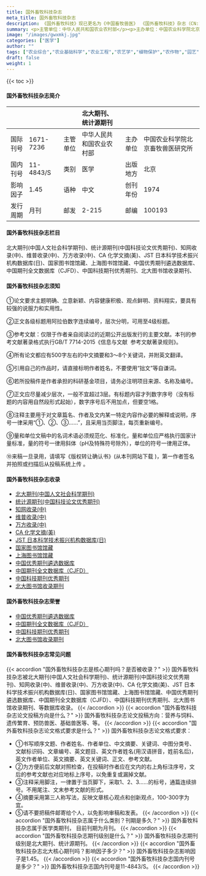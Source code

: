 ```yaml
---
title: 国外畜牧科技杂志
meta_title: 国外畜牧科技杂志
description: 《国外畜牧科技》现已更名为《中国畜牧兽医》 《国外畜牧科技》杂志（CN:11-4843/S）内容丰富、思想健康，1974年创刊，目前以月刊形式发行，刊物对外积极扩大宣传，致力于提高杂志质量与影响。国内外公开发行，发行区域覆盖全国，读者对象为本行业的专业技术人员，饲料、养殖、兽药企业管理者与生产者，基层的畜牧兽医站及广大的养殖户，各大院校师生及科研院所的科研工作者。 自创刊以来，为中国畜牧事业的发展和畜牧兽医技术人员的知识更新提供了大量的最新信息和资料。本刊刊登较高水平的学术论文、专业研究报告及对生产实践具指导性、启发性的中文稿件；主要报道全国畜牧兽医研究的新进展与成果，传播养殖业先进的实用技术，介绍世界畜牧兽医研究的新进展与动态。在内容上包括营养与饲料、生物技术、遗传繁育、预防兽医、基础兽医等领域。
summary: <p>主管单位：中华人民共和国农业农村部</p><p>主办单位：中国农业科学院北京畜牧兽医研究所</p><p>发行级别：北大期刊、统计源期刊</p><p>发行周期：月刊</p>
image: "/images/gwxmkj.jpg"
categories: ["医学"]
author: ""
tags: ["农业综合","农业基础科学","农业工程","农艺学","植物保护","农作物","园艺","林业","畜牧与动物医学","蚕蜂与野生动物保护","水产和渔业",]
draft: false
weight: 1
---
```


{{< toc >}}

#### 国外畜牧科技杂志简介
|               |                               |               | 北大期刊、统计源期刊        |               |                           |
| ------------: | :---------------------------- | ------------: | :---------------------------- | ------------: | :------------------------ |
| 国际刊号      | 1671-7236   | 主管单位      | 中华人民共和国农业农村部     | 主办单位      | 中国农业科学院北京畜牧兽医研究所     |
| 国内刊号      | 11-4843/S        | 类别          | 医学       | 出版地方      | 北京           |
| 影响因子      | 1.45        | 语种          | 中文             | 创刊年份      | 1974    |
| 发行周期      | 月刊    | 邮发          | 2-215              | 邮编          | 100193      |

#### 国外畜牧科技杂志栏目
<span>北大期刊(中国人文社会科学期刊)</span>、<span>统计源期刊(中国科技论文优秀期刊)</span>、<span>知网收录(中)</span>、<span>维普收录(中)</span>、<span>万方收录(中)</span>、<span>CA 化学文摘(美)</span>、<span>JST 日本科学技术振兴机构数据库(日)</span>、<span>国家图书馆馆藏</span>、<span>上海图书馆馆藏</span>、<span>中国优秀期刊遴选数据库</span>、<span>中国期刊全文数据库（CJFD）</span>、<span>中国科技期刊优秀期刊</span>、<span>北大图书馆收录期刊</span>、

#### 国外畜牧科技杂志须知
<p><p>
	①论文要求主题明确、立意新颖、内容健康积极、观点鲜明、资料翔实，要具有较强的说服力和实用性。
</p><p>
	②正文各级标题用阿拉伯数字连续编号，层次分明，可用至4级标题。
</p><p>
	③参考文献：仅限于作者亲自阅读过的近期公开出版发行的主要文献。本刊的参考文献著录格式执行GB/T 7714-2015《信息与文献  参考文献著录规则》。
</p><p>
	④所有论文都应有500字左右的中文摘要和3～8个关键词，并附英文翻译。
</p><p>
	⑤引用自己的作品时，请直接标明作者姓名，不要使用“拙文”等自谦词。
</p><p>
	⑥若所投稿件是作者承担的科研基金项目，请务必注明项目来源、名称及编号。
</p><p>
	⑦正文应尽量减少层次，一般不宜超过3层。有标题内容才列数字序号（没有标题的内容用自然段形式起始），数字序号后不用加点，但要空1格。
</p><p>
	⑧注释主要用于对文章篇名、作者及文内某一特定内容作必要的解释或说明，序号一律采用“①、②、③……”，且采用当页脚注，每页重新编号。
</p><p>
	⑨量和单位文稿中的名词术语必须规范化、标准化，量和单位应严格执行国家计量标准，量的符号一律用斜体（pH及特殊符号除外），单位的符号一律用正体。
</p><p>
	⑩来稿一旦录用，请填写《版权转让确认书》(从本刊网站下载 )，第一作者签名并拍照或扫描后从投稿系统上传 。
</p></p>


#### 国外畜牧科技杂志收录
<ul>
    <li class="inline-block">
        <a class="bg-theme-light hover:bg-primary dark:bg-darkmode-theme-light dark:hover:bg-darkmode-primary dark:hover:text-dark m-1 block rounded px-3 py-1 hover:text-white" href="#国外畜牧科技杂志收录">
        北大期刊(中国人文社会科学期刊)
        </a>
    </li>
    <li class="inline-block">
        <a class="bg-theme-light hover:bg-primary dark:bg-darkmode-theme-light dark:hover:bg-darkmode-primary dark:hover:text-dark m-1 block rounded px-3 py-1 hover:text-white" href="#国外畜牧科技杂志收录">
        统计源期刊(中国科技论文优秀期刊)
        </a>
    </li>
    <li class="inline-block">
        <a class="bg-theme-light hover:bg-primary dark:bg-darkmode-theme-light dark:hover:bg-darkmode-primary dark:hover:text-dark m-1 block rounded px-3 py-1 hover:text-white" href="#国外畜牧科技杂志收录">
        知网收录(中)
        </a>
    </li>
    <li class="inline-block">
        <a class="bg-theme-light hover:bg-primary dark:bg-darkmode-theme-light dark:hover:bg-darkmode-primary dark:hover:text-dark m-1 block rounded px-3 py-1 hover:text-white" href="#国外畜牧科技杂志收录">
        维普收录(中)
        </a>
    </li>
    <li class="inline-block">
        <a class="bg-theme-light hover:bg-primary dark:bg-darkmode-theme-light dark:hover:bg-darkmode-primary dark:hover:text-dark m-1 block rounded px-3 py-1 hover:text-white" href="#国外畜牧科技杂志收录">
        万方收录(中)
        </a>
    </li>
    <li class="inline-block">
        <a class="bg-theme-light hover:bg-primary dark:bg-darkmode-theme-light dark:hover:bg-darkmode-primary dark:hover:text-dark m-1 block rounded px-3 py-1 hover:text-white" href="#国外畜牧科技杂志收录">
        CA 化学文摘(美)
        </a>
    </li>
    <li class="inline-block">
        <a class="bg-theme-light hover:bg-primary dark:bg-darkmode-theme-light dark:hover:bg-darkmode-primary dark:hover:text-dark m-1 block rounded px-3 py-1 hover:text-white" href="#国外畜牧科技杂志收录">
        JST 日本科学技术振兴机构数据库(日)
        </a>
    </li>
    <li class="inline-block">
        <a class="bg-theme-light hover:bg-primary dark:bg-darkmode-theme-light dark:hover:bg-darkmode-primary dark:hover:text-dark m-1 block rounded px-3 py-1 hover:text-white" href="#国外畜牧科技杂志收录">
        国家图书馆馆藏
        </a>
    </li>
    <li class="inline-block">
        <a class="bg-theme-light hover:bg-primary dark:bg-darkmode-theme-light dark:hover:bg-darkmode-primary dark:hover:text-dark m-1 block rounded px-3 py-1 hover:text-white" href="#国外畜牧科技杂志收录">
        上海图书馆馆藏
        </a>
    </li>
    <li class="inline-block">
        <a class="bg-theme-light hover:bg-primary dark:bg-darkmode-theme-light dark:hover:bg-darkmode-primary dark:hover:text-dark m-1 block rounded px-3 py-1 hover:text-white" href="#国外畜牧科技杂志收录">
        中国优秀期刊遴选数据库
        </a>
    </li>
    <li class="inline-block">
        <a class="bg-theme-light hover:bg-primary dark:bg-darkmode-theme-light dark:hover:bg-darkmode-primary dark:hover:text-dark m-1 block rounded px-3 py-1 hover:text-white" href="#国外畜牧科技杂志收录">
        中国期刊全文数据库（CJFD）
        </a>
    </li>
    <li class="inline-block">
        <a class="bg-theme-light hover:bg-primary dark:bg-darkmode-theme-light dark:hover:bg-darkmode-primary dark:hover:text-dark m-1 block rounded px-3 py-1 hover:text-white" href="#国外畜牧科技杂志收录">
        中国科技期刊优秀期刊
        </a>
    </li>
    <li class="inline-block">
        <a class="bg-theme-light hover:bg-primary dark:bg-darkmode-theme-light dark:hover:bg-darkmode-primary dark:hover:text-dark m-1 block rounded px-3 py-1 hover:text-white" href="#国外畜牧科技杂志收录">
        北大图书馆收录期刊
        </a>
    </li>
</ul>



#### 国外畜牧科技杂志荣誉
<ul>
    <li class="inline-block">
        <a class="bg-theme-light hover:bg-primary dark:bg-darkmode-theme-light dark:hover:bg-darkmode-primary dark:hover:text-dark m-1 block rounded px-3 py-1 hover:text-white" href="#国外畜牧科技杂志荣誉">
        中国优秀期刊遴选数据库
        </a>
    </li>
    <li class="inline-block">
        <a class="bg-theme-light hover:bg-primary dark:bg-darkmode-theme-light dark:hover:bg-darkmode-primary dark:hover:text-dark m-1 block rounded px-3 py-1 hover:text-white" href="#国外畜牧科技杂志荣誉">
        中国期刊全文数据库（CJFD）
        </a>
    </li>
    <li class="inline-block">
        <a class="bg-theme-light hover:bg-primary dark:bg-darkmode-theme-light dark:hover:bg-darkmode-primary dark:hover:text-dark m-1 block rounded px-3 py-1 hover:text-white" href="#国外畜牧科技杂志荣誉">
        中国科技期刊优秀期刊
        </a>
    </li>
    <li class="inline-block">
        <a class="bg-theme-light hover:bg-primary dark:bg-darkmode-theme-light dark:hover:bg-darkmode-primary dark:hover:text-dark m-1 block rounded px-3 py-1 hover:text-white" href="#国外畜牧科技杂志荣誉">
        北大图书馆收录期刊
        </a>
    </li>
</ul>












#### 国外畜牧科技杂志常见问题
{{< accordion "国外畜牧科技杂志是核心期刊吗？是否被收录？" >}}
国外畜牧科技杂志被北大期刊(中国人文社会科学期刊)、统计源期刊(中国科技论文优秀期刊)、知网收录(中)、维普收录(中)、万方收录(中)、CA 化学文摘(美)、JST 日本科学技术振兴机构数据库(日)、国家图书馆馆藏、上海图书馆馆藏、中国优秀期刊遴选数据库、中国期刊全文数据库（CJFD）、中国科技期刊优秀期刊、北大图书馆收录期刊、等数据库收录。
{{< /accordion >}}
{{< accordion "国外畜牧科技杂志论文投稿方向是什么？" >}}
国外畜牧科技杂志论文投稿方向：营养与饲料、遗传繁育、预防兽医、基础兽医等、等。
{{< /accordion >}}
{{< accordion "国外畜牧科技杂志论文格式要求是什么？" >}}
国外畜牧科技杂志论文格式要求：
- ①书写顺序文题、作者姓名、作者单位、中文摘要、关键词、中图分类号、文献标识码、文章编号、英文题目、英文作者姓名(用汉语拼音，姓前名后)，英文作者单位、英文摘要、英文关键词、正文、参考文献。
- ②为方便前后文献对照检查，在投稿时作者应在文内的右上角标注序号，文后的参考文献也对应地标上序号，以免重复或漏掉文献。
- ③注释采用脚注，一律置于当页脚下，采取1、2、3……的标号，通篇连续排号。不用尾注、文末参考文献的形式。
- ④摘要采用第三人称写法，反映文章核心观点和创新观点，100-300字为宜。
- ⑤请不要把稿件邮寄给个人，以免影响审稿和发表。
{{< /accordion >}}
{{< accordion "国外畜牧科技杂志属于什么类别？刊期是多久？" >}}
国外畜牧科技杂志属于医学类期刊， 目前刊期为月刊。
{{< /accordion >}}
{{< accordion "国外畜牧科技杂志期刊级别是什么？" >}}
国外畜牧科技杂志期刊级别是北大期刊、统计源期刊。
{{< /accordion >}}
{{< accordion "国外畜牧科技杂志北大核心期刊吗？影响因子多少？" >}}
国外畜牧科技杂志影响因子是1.45。
{{< /accordion >}}
{{< accordion "国外畜牧科技杂志国内刊号是多少？" >}}
国外畜牧科技杂志国内刊号是11-4843/S。
{{< /accordion >}}